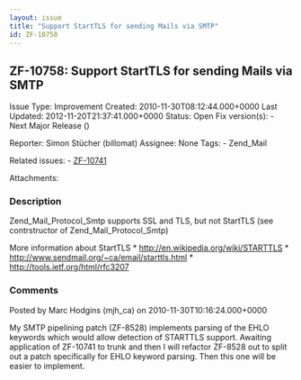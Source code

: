 ```yaml
---
layout: issue
title: "Support StartTLS for sending Mails via SMTP"
id: ZF-10758
---
```


ZF-10758: Support StartTLS for sending Mails via SMTP
-----------------------------------------------------

 Issue Type: Improvement Created: 2010-11-30T08:12:44.000+0000 Last Updated: 2012-11-20T21:37:41.000+0000 Status: Open Fix version(s): - Next Major Release ()
 
 Reporter:  Simon Stücher (billomat)  Assignee:  None  Tags: - Zend\_Mail
 
 Related issues: - [ZF-10741](/issues/browse/ZF-10741)
 
 Attachments: 
### Description

Zend\_Mail\_Protocol\_Smtp supports SSL and TLS, but not StartTLS (see contrstructor of Zend\_Mail\_Protocol\_Smtp)

More information about StartTLS \* <http://en.wikipedia.org/wiki/STARTTLS> \* <http://www.sendmail.org/~ca/email/starttls.html> \* <http://tools.ietf.org/html/rfc3207>

 

 

### Comments

Posted by Marc Hodgins (mjh\_ca) on 2010-11-30T10:16:24.000+0000

My SMTP pipelining patch (ZF-8528) implements parsing of the EHLO keywords which would allow detection of STARTTLS support. Awaiting application of ZF-10741 to trunk and then I will refactor ZF-8528 out to split out a patch specifically for EHLO keyword parsing. Then this one will be easier to implement.

 

 